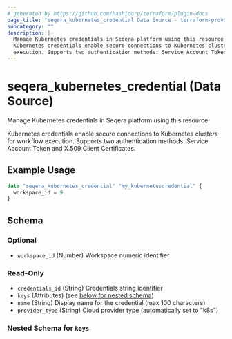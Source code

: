```yaml
---
# generated by https://github.com/hashicorp/terraform-plugin-docs
page_title: "seqera_kubernetes_credential Data Source - terraform-provider-seqera"
subcategory: ""
description: |-
  Manage Kubernetes credentials in Seqera platform using this resource.
  Kubernetes credentials enable secure connections to Kubernetes clusters for workflow
  execution. Supports two authentication methods: Service Account Token and X.509 Client Certificates.
---
```


# seqera_kubernetes_credential (Data Source)

Manage Kubernetes credentials in Seqera platform using this resource.

Kubernetes credentials enable secure connections to Kubernetes clusters for workflow
execution. Supports two authentication methods: Service Account Token and X.509 Client Certificates.

## Example Usage

```terraform
data "seqera_kubernetes_credential" "my_kubernetescredential" {
  workspace_id = 9
}
```

<!-- schema generated by tfplugindocs -->
## Schema

### Optional

- `workspace_id` (Number) Workspace numeric identifier

### Read-Only

- `credentials_id` (String) Credentials string identifier
- `keys` (Attributes) (see [below for nested schema](#nestedatt--keys))
- `name` (String) Display name for the credential (max 100 characters)
- `provider_type` (String) Cloud provider type (automatically set to "k8s")

<a id="nestedatt--keys"></a>
### Nested Schema for `keys`

